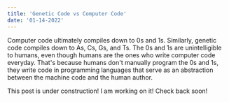 ```yaml
---
title: 'Genetic Code vs Computer Code'
date: '01-14-2022'
---
```


Computer code ultimately compiles down to 0s and 1s. Similarly, genetic code compiles down to As, Cs, Gs, and Ts. The 0s and 1s are unintelligible to humans, even though humans are the ones who write computer code everyday. That's because humans don't manually program the 0s and 1s, they write code in programming languages that serve as an abstraction between the machine code and the human author.

This post is under construction! I am working on it! Check back soon!
